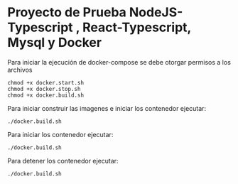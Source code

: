 # Proyecto de Prueba NodeJS-Typescript , React-Typescript, Mysql y Docker  

Para iniciar la ejecución de docker-compose se debe otorgar permisos a los archivos

```shell copyable
chmod +x docker.start.sh
chmod +x docker.stop.sh
chmod +x docker.build.sh
```

Para iniciar construir las imagenes e iniciar los contenedor ejecutar:

```shell copyable
./docker.build.sh
```

Para iniciar los contenedor ejecutar:

```shell copyable
./docker.build.sh
```

Para detener los contenedor ejecutar:

```shell copyable
./docker.build.sh
```
